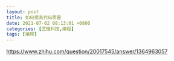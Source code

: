 ```yaml
---
layout: post
title: 如何提高代码质量
date: 2021-07-02 08:13:01 +0800
categories: [艺搜科技,编程]
tags: [编程]
---
```

https://www.zhihu.com/question/20017545/answer/1364963057
